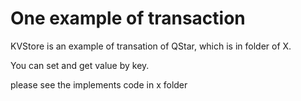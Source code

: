 # One example of transaction

KVStore is an example of transation of QStar, which is in folder of X.

You can set and get value by key.

please see the implements code in x folder

